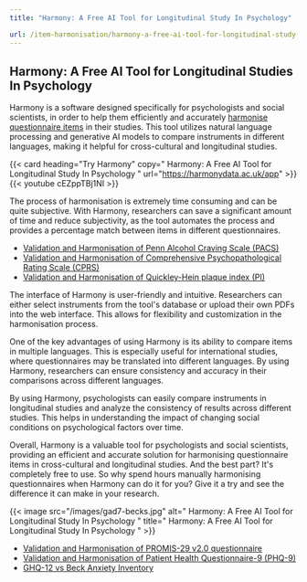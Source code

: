 ```yaml
---
title: "Harmony: A Free AI Tool for Longitudinal Study In Psychology"

url: /item-harmonisation/harmony-a-free-ai-tool-for-longitudinal-study-in-psychology
---
```


## Harmony: A Free AI Tool for Longitudinal Studies In Psychology

Harmony is a software designed specifically for psychologists and social scientists, in order to help them efficiently and accurately [harmonise questionnaire items](/item-harmonisation/) in their studies. This tool utilizes natural language processing and generative AI models to compare instruments in different languages, making it helpful for cross-cultural and longitudinal studies.

{{< card heading="Try Harmony" copy=" Harmony: A Free AI Tool for Longitudinal Study In Psychology " url="https://harmonydata.ac.uk/app" >}}
{{< youtube cEZppTBj1NI >}}

The process of harmonisation is extremely time consuming and can be quite subjective. With Harmony, researchers can save a significant amount of time and reduce subjectivity, as the tool automates the process and provides a percentage match between items in different questionnaires.

* [Validation and Harmonisation of Penn Alcohol Craving Scale (PACS)](/harmonisation-validation/penn-alcohol-craving-scale-pacs)
* [Validation and Harmonisation of Comprehensive Psychopathological Rating Scale (CPRS)](/harmonisation-validation/comprehensive-psychopathological-rating-scale-cprs)
* [Validation and Harmonisation of Quickley-Hein plaque index (PI)](/harmonisation-validation/quickley-hein-plaque-index-pi)

The interface of Harmony is user-friendly and intuitive. Researchers can either select instruments from the tool's database or upload their own PDFs into the web interface. This allows for flexibility and customization in the harmonisation process.

One of the key advantages of using Harmony is its ability to compare items in multiple languages. This is especially useful for international studies, where questionnaires may be translated into different languages. By using Harmony, researchers can ensure consistency and accuracy in their comparisons across different languages.

By using Harmony, psychologists can easily compare instruments in longitudinal studies and analyze the consistency of results across different studies. This helps in understanding the impact of changing social conditions on psychological factors over time.

Overall, Harmony is a valuable tool for psychologists and social scientists, providing an efficient and accurate solution for harmonising questionnaire items in cross-cultural and longitudinal studies. And the best part? It's completely free to use. So why spend hours manually harmonising questionnaires when Harmony can do it for you? Give it a try and see the difference it can make in your research.


{{< image src="/images/gad7-becks.jpg" alt=" Harmony: A Free AI Tool for Longitudinal Study In Psychology " title=" Harmony: A Free AI Tool for Longitudinal Study In Psychology " >}}









* [Validation and Harmonisation of PROMIS-29 v2.0 questionnaire](/harmonisation-validation/promis-29-v2-0-questionnaire)
* [Validation and Harmonisation of Patient Health Questionnaire-9 (PHQ-9)](/harmonisation-validation/patient-health-questionnaire-9-phq-9)
* [GHQ-12 vs Beck Anxiety Inventory](/ghq-12-vs-beck-anxiety-inventory)
